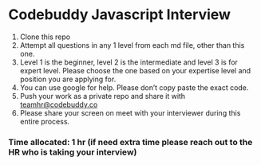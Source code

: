 # Codebuddy Javascript Interview
 
1. Clone this repo
2. Attempt all questions in any 1 level from each md file, other than this one.
3. Level 1 is the beginner, level 2 is the intermediate and level 3 is for expert level. Please choose the one based on your expertise level and position you are applying for.
4. You can use google for help. Please don’t copy paste the exact code.
5. Push your work as a private repo and share it with teamhr@codebuddy.co
6. Please share your screen on meet with your interviewer during this entire process.


### Time allocated: 1 hr (if need extra time please reach out to the HR who is taking your interview)
